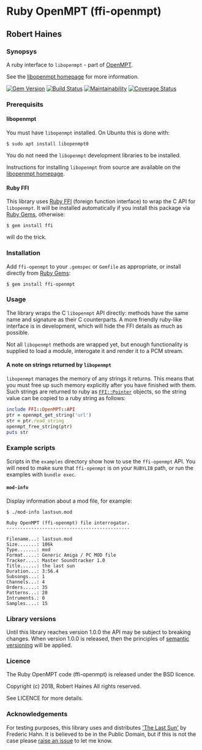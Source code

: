 # Ruby OpenMPT (ffi-openmpt)
## Robert Haines

### Synopsys

A ruby interface to `libopenmpt` - part of [OpenMPT][mpt-home].

See the [libopenmpt homepage][lib-home] for more information.

[![Gem Version](https://badge.fury.io/rb/ffi-openmpt.svg)](https://badge.fury.io/rb/ffi-openmpt)
[![Build Status](https://travis-ci.org/hainesr/ffi-openmpt.svg?branch=master)](https://travis-ci.org/hainesr/ffi-openmpt)
[![Maintainability](https://api.codeclimate.com/v1/badges/919bd8b421798dbd2719/maintainability)](https://codeclimate.com/github/hainesr/ffi-openmpt/maintainability)
[![Coverage Status](https://coveralls.io/repos/github/hainesr/ffi-openmpt/badge.svg?branch=master)](https://coveralls.io/github/hainesr/ffi-openmpt)

### Prerequisits

#### libopenmpt

You must have `libopenmpt` installed. On Ubuntu this is done with:

```shell
$ sudo apt install libopenmpt0
```

You do not need the `libopenmpt` development libraries to be installed.

Instructions for installing `libopenmpt` from source are available on the [libopenmpt homepage][lib-home].

#### Ruby FFI

This library uses [Ruby FFI][ruby-ffi] (foreign function interface) to wrap the C API for `libopenmpt`. It will be installed automatically if you install this package via [Ruby Gems][rubygems], otherwise:

```shell
$ gem install ffi
```

will do the trick.

### Installation

Add `ffi-openmpt` to your `.gemspec` or `Gemfile` as appropriate, or install directly from [Ruby Gems][rubygems]:

```shell
$ gem install ffi-openmpt
```

### Usage

The library wraps the C `libopenmpt` API directly: methods have the same name and signature as their C counterparts. A more friendly ruby-like interface is in development, which will hide the FFI details as much as possible.

Not all `libopenmpt` methods are wrapped yet, but enough functionality is supplied to load a module, interogate it and render it to a PCM stream.

#### A note on strings returned by `libopenmpt`

`libopenmpt` manages the memory of any strings it returns. This means that you must free up such memory explicitly after you have finished with them. Such strings are returned to ruby as [`FFI::Pointer`][ffi-pointer] objects, so the string value can be copied to a ruby string as follows:

```ruby
include FFI::OpenMPT::API
ptr = openmpt_get_string('url')
str = ptr.read_string
openmpt_free_string(ptr)
puts str
```

### Example scripts

Scripts in the `examples` directory show how to use the `ffi-openmpt` API. You will need to make sure that `ffi-openmpt` is on your `RUBYLIB` path, or run the examples with `bundle exec`.

#### `mod-info`

Display information about a mod file, for example:

```shell
$ ./mod-info lastsun.mod

Ruby OpenMPT (ffi-openmpt) file interrogator.
---------------------------------------------

Filename...: lastsun.mod
Size.......: 106k
Type.......: mod
Format.....: Generic Amiga / PC MOD file
Tracker....: Master Soundtracker 1.0
Title......: the last sun
Duration...: 3:56.4
Subsongs...: 1
Channels...: 4
Orders.....: 35
Patterns...: 20
Intruments.: 0
Samples....: 15
```

### Library versions

Until this library reaches version 1.0.0 the API may be subject to breaking changes. When version 1.0.0 is released, then the principles of [semantic versioning][semver] will be applied.

### Licence

The Ruby OpenMPT code (ffi-openmpt) is released under the BSD licence.

Copyright (c) 2018, Robert Haines
All rights reserved.

See LICENCE for more details.

### Acknowledgements

For testing purposes, this library uses and distributes ['The Last Sun'][lastsun] by Frederic Hahn. It is believed to be in the Public Domain, but if this is not the case please [raise an issue][issues] to let me know.

[ffi-pointer]: https://www.rubydoc.info/github/ffi/ffi/FFI/Pointer
[issues]: https://github.com/hainesr/ffi-openmpt/issues
[lastsun]: https://modarchive.org/module.php?47521
[lib-home]: https://lib.openmpt.org
[mpt-home]: https://openmpt.org/
[ruby-ffi]: https://rubygems.org/gems/ffi
[rubygems]: https://rubygems.org
[semver]: https://semver.org/
